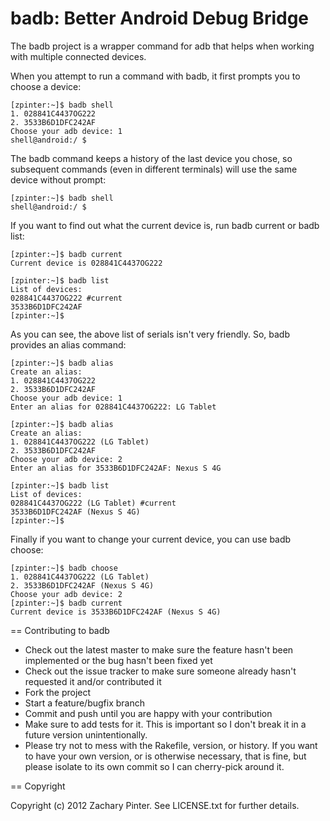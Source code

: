 # badb: Better Android Debug Bridge

The badb project is a wrapper command for adb that helps when working with multiple connected devices.

When you attempt to run a command with badb, it first prompts you to choose a device:

    [zpinter:~]$ badb shell
    1. 028841C4437OG222
    2. 3533B6D1DFC242AF
    Choose your adb device: 1
    shell@android:/ $ 

The badb command keeps a history of the last device you chose, so subsequent commands (even in different terminals) will use the same device without prompt:

    [zpinter:~]$ badb shell
    shell@android:/ $ 

If you want to find out what the current device is, run badb current or badb list:

    [zpinter:~]$ badb current
    Current device is 028841C4437OG222
     
    [zpinter:~]$ badb list
    List of devices: 
    028841C4437OG222 #current
    3533B6D1DFC242AF
    [zpinter:~]$ 
	 
As you can see, the above list of serials isn't very friendly. So, badb provides an alias command:
	
    [zpinter:~]$ badb alias
    Create an alias: 
    1. 028841C4437OG222
    2. 3533B6D1DFC242AF
    Choose your adb device: 1
    Enter an alias for 028841C4437OG222: LG Tablet

    [zpinter:~]$ badb alias
    Create an alias: 
    1. 028841C4437OG222 (LG Tablet)
    2. 3533B6D1DFC242AF
    Choose your adb device: 2
    Enter an alias for 3533B6D1DFC242AF: Nexus S 4G	 

    [zpinter:~]$ badb list
    List of devices: 
    028841C4437OG222 (LG Tablet) #current
    3533B6D1DFC242AF (Nexus S 4G)
    [zpinter:~]$ 	 

Finally if you want to change your current device, you can use badb choose:

    [zpinter:~]$ badb choose
    1. 028841C4437OG222 (LG Tablet)
    2. 3533B6D1DFC242AF (Nexus S 4G)
    Choose your adb device: 2
    [zpinter:~]$ badb current
    Current device is 3533B6D1DFC242AF (Nexus S 4G)
     		  				 
== Contributing to badb
 
* Check out the latest master to make sure the feature hasn't been implemented or the bug hasn't been fixed yet
* Check out the issue tracker to make sure someone already hasn't requested it and/or contributed it
* Fork the project
* Start a feature/bugfix branch
* Commit and push until you are happy with your contribution
* Make sure to add tests for it. This is important so I don't break it in a future version unintentionally.
* Please try not to mess with the Rakefile, version, or history. If you want to have your own version, or is otherwise necessary, that is fine, but please isolate to its own commit so I can cherry-pick around it.

== Copyright

Copyright (c) 2012 Zachary Pinter. See LICENSE.txt for
further details.

